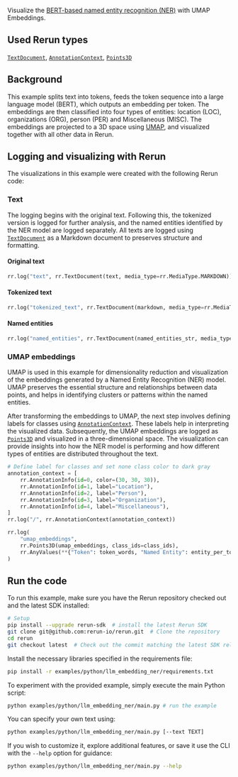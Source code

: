 <!--[metadata]
title = "LLM embedding-based named entity recognition"
tags = ["LLM", "Embeddings", "Classification", "Hugging Face", "Text"]
description = "Visualize the BERT-based named entity recognition NER with UMAP Embeddings."
thumbnail = "https://static.rerun.io/llm-embedding/999737b3b78d762e70116bc23929ebfde78e18c6/480w.png"
thumbnail_dimensions = [480, 480]
-->
<picture>
  <img src="https://static.rerun.io/llm_embedding_ner/d98c09dd6bfa20ceea3e431c37dc295a4009fa1b/full.png" alt="">
  <source media="(max-width: 480px)" srcset="https://static.rerun.io/llm_embedding_ner/d98c09dd6bfa20ceea3e431c37dc295a4009fa1b/480w.png">
  <source media="(max-width: 768px)" srcset="https://static.rerun.io/llm_embedding_ner/d98c09dd6bfa20ceea3e431c37dc295a4009fa1b/768w.png">
  <source media="(max-width: 1024px)" srcset="https://static.rerun.io/llm_embedding_ner/d98c09dd6bfa20ceea3e431c37dc295a4009fa1b/1024w.png">
  <source media="(max-width: 1200px)" srcset="https://static.rerun.io/llm_embedding_ner/d98c09dd6bfa20ceea3e431c37dc295a4009fa1b/1200w.png">
</picture>

Visualize the [BERT-based named entity recognition (NER)](https://huggingface.co/dslim/bert-base-NER) with UMAP Embeddings.

## Used Rerun types
[`TextDocument`](https://www.rerun.io/docs/reference/types/archetypes/text_document), [`AnnotationContext`](https://www.rerun.io/docs/reference/types/archetypes/annotation_context), [`Points3D`](https://www.rerun.io/docs/reference/types/archetypes/points3d)

## Background
This example splits text into tokens, feeds the token sequence into a large language model (BERT), which outputs an embedding per token.
The embeddings are then classified into four types of entities: location (LOC), organizations (ORG), person (PER) and Miscellaneous (MISC). The embeddings are projected to a 3D space using [UMAP](https://umap-learn.readthedocs.io/en/latest), and visualized together with all other data in Rerun.

## Logging and visualizing with Rerun
The visualizations in this example were created with the following Rerun code:

### Text
The logging begins with the original text. Following this, the tokenized version is logged for further analysis, and the named entities identified by the NER model are logged separately.
All texts are logged using [`TextDocument`](https://www.rerun.io/docs/reference/types/archetypes/text_document) as a Markdown document to preserves structure and formatting.

#### Original text
```python
rr.log("text", rr.TextDocument(text, media_type=rr.MediaType.MARKDOWN))
```

#### Tokenized text
```python
rr.log("tokenized_text", rr.TextDocument(markdown, media_type=rr.MediaType.MARKDOWN))
```

#### Named entities
```python
rr.log("named_entities", rr.TextDocument(named_entities_str, media_type=rr.MediaType.MARKDOWN))
```

### UMAP embeddings

[//]: # (The embeddings to UMAP facilitates the exploration, understanding, and evaluation of the NER model's output in a more interpretable and visually appealing manner.)

UMAP is used in this example for dimensionality reduction and visualization of the embeddings generated by a Named Entity Recognition (NER) model.
UMAP preserves the essential structure and relationships between data points, and helps in identifying clusters or patterns within the named entities.

After transforming the embeddings to UMAP, the next step involves defining labels for classes using [`AnnotationContext`](https://www.rerun.io/docs/reference/types/archetypes/annotation_context).
These labels help in interpreting the visualized data.
Subsequently, the UMAP embeddings are logged as [`Points3D`](https://www.rerun.io/docs/reference/types/archetypes/points3d) and visualized in a three-dimensional space.
The visualization can provide insights into how the NER model is performing and how different types of entities are distributed throughout the text.


```python
# Define label for classes and set none class color to dark gray
annotation_context = [
    rr.AnnotationInfo(id=0, color=(30, 30, 30)),
    rr.AnnotationInfo(id=1, label="Location"),
    rr.AnnotationInfo(id=2, label="Person"),
    rr.AnnotationInfo(id=3, label="Organization"),
    rr.AnnotationInfo(id=4, label="Miscellaneous"),
]
rr.log("/", rr.AnnotationContext(annotation_context))
```

```python
rr.log(
    "umap_embeddings",
    rr.Points3D(umap_embeddings, class_ids=class_ids),
    rr.AnyValues(**{"Token": token_words, "Named Entity": entity_per_token(token_words, ner_results)}),
)
```


## Run the code
To run this example, make sure you have the Rerun repository checked out and the latest SDK installed:
```bash
# Setup
pip install --upgrade rerun-sdk  # install the latest Rerun SDK
git clone git@github.com:rerun-io/rerun.git  # Clone the repository
cd rerun
git checkout latest  # Check out the commit matching the latest SDK release
```
Install the necessary libraries specified in the requirements file:
```bash
pip install -r examples/python/llm_embedding_ner/requirements.txt
```
To experiment with the provided example, simply execute the main Python script:
```bash
python examples/python/llm_embedding_ner/main.py # run the example
```
You can specify your own text using:
```bash
python examples/python/llm_embedding_ner/main.py [--text TEXT]
```
If you wish to customize it, explore additional features, or save it use the CLI with the `--help` option for guidance:
```bash
python examples/python/llm_embedding_ner/main.py --help
```
